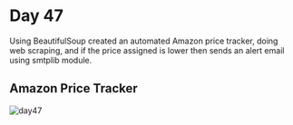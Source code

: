# Day 47
Using BeautifulSoup created an automated Amazon price tracker, doing web scraping, and if the price assigned is lower then sends an alert email using smtplib module.
## Amazon Price Tracker
![day47](https://github.com/diorithaliti/100-Days-of-Code-The-Complete-Python-Pro-Bootcamp/assets/74361197/9cb74bcb-f2ed-4452-9999-dc9ff48731d1)

